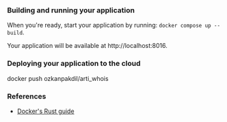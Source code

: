 ### Building and running your application

When you're ready, start your application by running:
`docker compose up --build`.

Your application will be available at http://localhost:8016.

### Deploying your application to the cloud

docker push ozkanpakdil/arti_whois

### References
* [Docker's Rust guide](https://docs.docker.com/language/rust/)